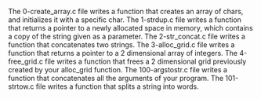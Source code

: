 The 0-create_array.c file writes a function that  creates an array of chars, and initializes it with a specific char.
The 1-strdup.c file writes a function that returns a pointer to a newly allocated space in memory, which contains a copy of the string given as a parameter.
The 2-str_concat.c file writes a function that  concatenates two strings.
The 3-alloc_grid.c file writes a function that  returns a pointer to a 2 dimensional array of integers.
The 4-free_grid.c file writes a function that frees a 2 dimensional grid previously created by your alloc_grid function.
The 100-argstostr.c file writes a function that concatenates all the arguments of your program.
The 101-strtow.c file writes a function that splits a string into words.
